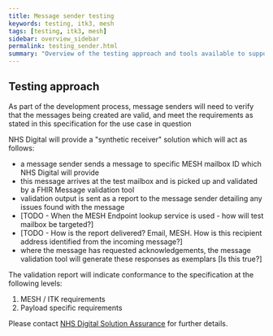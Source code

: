 ```yaml
---
title: Message sender testing
keywords: testing, itk3, mesh
tags: [testing, itk3, mesh]
sidebar: overview_sidebar
permalink: testing_sender.html
summary: "Overview of the testing approach and tools available to support and assure message senders"
---
```


## Testing approach ##

As part of the development process, message senders will need to verify that the messages being created are valid, and meet the requirements as stated in this specification for the use case in question

NHS Digital will provide a "synthetic receiver" solution which will act as follows:

- a message sender sends a message to specific MESH mailbox ID which NHS Digital will provide
- this message arrives at the test mailbox and is picked up and validated by a FHIR Message validation tool 
- validation output is sent as a report to the message sender detailing any issues found with the message
- [TODO  - When the MESH Endpoint lookup service is used - how will test mailbox be targeted?]
- [TODO  - How is the report delivered? Email, MESH. How is this recipient address identified from the incoming message?]
- where the message has requested acknowledgements, the message validation tool will generate these responses as exemplars [Is this true?]

The validation report will indicate conformance to the specification at the following levels:
1. MESH / ITK requirements
2. Payload specific requirements

Please contact [NHS Digital Solution Assurance](https://digital.nhs.uk/services/solution-assurance) for further details.
